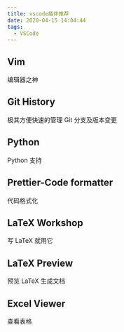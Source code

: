 ```yaml
---
title: vscode插件推荐
date: 2020-04-15 14:04:44
tags:
  - VSCode
---
```


## Vim

编辑器之神

## Git History

极其方便快速的管理 Git 分支及版本变更

## Python

Python 支持

## Prettier-Code formatter

代码格式化

## LaTeX Workshop

写 LaTeX 就用它

## LaTeX Preview

预览 LaTeX 生成文档

## Excel Viewer

查看表格
